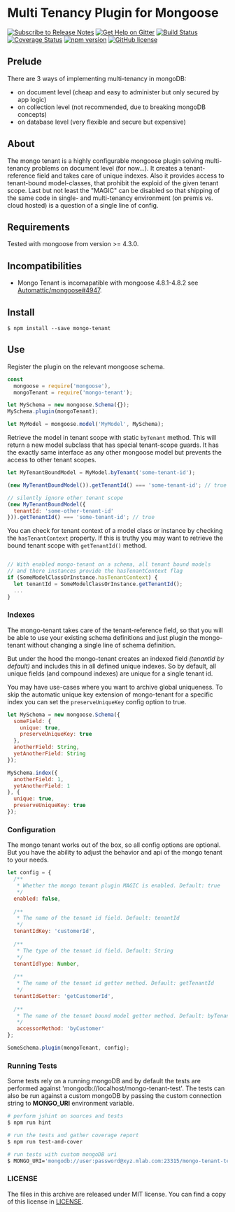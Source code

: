# Multi Tenancy Plugin for Mongoose

[![Subscribe to Release Notes](https://release-notes.com/badges/v1.svg)](https://release-notes.com/@craftup/node-mongo-tenant)
[![Get Help on Gitter](https://img.shields.io/gitter/room/RealMQ/node-mongo-tenant.svg)](https://gitter.im/RealMQ/node-mongo-tenant)
[![Build Status](https://travis-ci.org/craftup/node-mongo-tenant.png?branch=master)](https://travis-ci.org/craftup/node-mongo-tenant)
[![Coverage Status](https://coveralls.io/repos/github/craftup/node-mongo-tenant/badge.svg?branch=master)](https://coveralls.io/github/craftup/node-mongo-tenant?branch=master)
[![npm version](https://badge.fury.io/js/mongo-tenant.svg)](https://badge.fury.io/js/mongo-tenant)
[![GitHub license](https://img.shields.io/badge/license-MIT-blue.svg)](https://raw.githubusercontent.com/craftup/node-mongo-tenant/master/LICENSE)

## Prelude

There are 3 ways of implementing multi-tenancy in mongoDB:

- on document level (cheap and easy to administer but only secured by app logic)
- on collection level (not recommended, due to breaking mongoDB concepts)
- on database level (very flexible and secure but expensive)

## About

The mongo tenant is a highly configurable mongoose plugin solving multi-tenancy problems on
document level (for now...). 
It creates a tenant-reference field and takes care of unique indexes.
Also it provides access to tenant-bound model-classes, that prohibit the
exploid of the given tenant scope.
Last but not least the "MAGIC" can be disabled so that shipping of the
same code in single- and multi-tenancy environment (on premis vs. cloud hosted)
is a question of a single line of config.

## Requirements

Tested with mongoose from version >= 4.3.0.

## Incompatibilities

* Mongo Tenant is incomapatible with mongoose 4.8.1-4.8.2 see [Automattic/mongoose#4947](https://github.com/Automattic/mongoose/issues/4947).

## Install

`$ npm install --save mongo-tenant`

## Use

Register the plugin on the relevant mongoose schema.

```javascript
const
  mongoose = require('mongoose'),
  mongoTenant = require('mongo-tenant');

let MySchema = new mongoose.Schema({});
MySchema.plugin(mongoTenant);

let MyModel = mongoose.model('MyModel', MySchema);
```

Retrieve the model in tenant scope with static `byTenant` method. This will return
a new model subclass that has special tenant-scope guards.
It has the exactly same interface as any other mongoose model but prevents
the access to other tenant scopes.

```javascript
let MyTenantBoundModel = MyModel.byTenant('some-tenant-id');

(new MyTenantBoundModel()).getTenantId() === 'some-tenant-id'; // true

// silently ignore other tenant scope
(new MyTenantBoundModel({
  tenantId: 'some-other-tenant-id'
})).getTenantId() === 'some-tenant-id'; // true

```

You can check for tenant context of a model class or instance by checking
the `hasTenantContext` property. If this is truthy you may want to retrieve
the bound tenant scope with `getTenantId()` method.

```javascript

// With enabled mongo-tenant on a schema, all tenant bound models
// and there instances provide the hasTenantContext flag
if (SomeModelClassOrInstance.hasTenantContext) {
  let tenantId = SomeModelClassOrInstance.getTenantId();
  ...
}
```

### Indexes

The mongo-tenant takes care of the tenant-reference field, so that you
will be able to use your existing schema definitions and just plugin the
mongo-tenant without changing a single line of schema definition.

But under the hood the mongo-tenant creates an indexed field *(tenantId by default)*
and includes this in all defined unique indexes. So by default, all unique 
fields (and compound indexes) are unique for a single tenant id.

You may have use-cases where you want to archive global uniqueness.
To skip the automatic unique key extension of mongo-tenant for a specific
index you can set the `preserveUniqueKey` config option to true.

```javascript
let MySchema = new mongoose.Schema({
  someField: {
    unique: true,
    preserveUniqueKey: true
  },
  anotherField: String,
  yetAnotherField: String
});

MySchema.index({
  anotherField: 1,
  yetAnotherField: 1
}, {
  unique: true,
  preserveUniqueKey: true
});
```

### Configuration

The mongo tenant works out of the box, so all config options are optional.
But you have the ability to adjust the behavior and api of the mongo tenant
to your needs.

```javascript
let config = {
  /**
   * Whether the mongo tenant plugin MAGIC is enabled. Default: true
   */
  enabled: false,
  
  /**
   * The name of the tenant id field. Default: tenantId
   */
  tenantIdKey: 'customerId',
  
  /**
   * The type of the tenant id field. Default: String
   */
  tenantIdType: Number,
  
  /**
   * The name of the tenant id getter method. Default: getTenantId
   */
  tenantIdGetter: 'getCustomerId',
  
  /**
   * The name of the tenant bound model getter method. Default: byTenant
   */
   accessorMethod: 'byCustomer'
};

SomeSchema.plugin(mongoTenant, config);
```

### Running Tests

Some tests rely on a running mongoDB and by default the tests are performed
against 'mongodb://localhost/mongo-tenant-test'.
The tests can also be run against a custom mongoDB by passing the
custom connection string to **MONGO_URI** environment variable.

```sh
# perform jshint on sources and tests
$ npm run hint

# run the tests and gather coverage report
$ npm run test-and-cover

# run tests with custom mongoDB uri
$ MONGO_URI='mongodb://user:password@xyz.mlab.com:23315/mongo-tenant-test' npm run test-and-cover
```

### LICENSE

The files in this archive are released under MIT license.
You can find a copy of this license in [LICENSE](https://github.com/craftup/node-mongo-tenant/raw/master/LICENSE).
